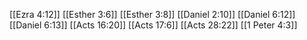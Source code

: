 [[Ezra 4:12]]
[[Esther 3:6]]
[[Esther 3:8]]
[[Daniel 2:10]]
[[Daniel 6:12]]
[[Daniel 6:13]]
[[Acts 16:20]]
[[Acts 17:6]]
[[Acts 28:22]]
[[1 Peter 4:3]]
